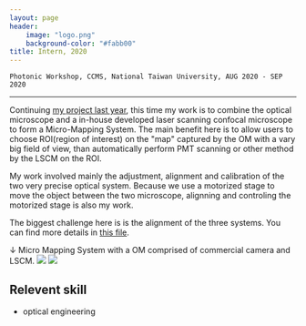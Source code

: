 ```yaml
---
layout: page
header:
    image: "logo.png"
    background-color: "#fabb00"
title: Intern, 2020
---
```


`Photonic Workshop, CCMS, National Taiwan University, AUG 2020 - SEP 2020`

---

Continuing [my project last year](/experiences/intern_at_PW_2019), this time my work is to combine the optical microscope and a in-house developed laser scanning confocal microscope to form a Micro-Mapping System. The main benefit here is to allow users to choose ROI(region of interest) on the "map" captured by the OM with a vary big field of view, than automatically perform PMT scanning or other method by the LSCM on the ROI.

My work involved mainly the adjustment, alignment and calibration of the two very precise optical system. Because we use a motorized stage to move the object between the two microscope, alignning and controling the motorized stage is also my work.

The biggest challenge here is is the alignment of the three systems. You can find more details in [this file](/docs/MMS-report.pdf).

&darr; Micro Mapping System with a OM comprised of commercial camera and LSCM.
![](https://i.imgur.com/MwuA5Dp.jpg)
![](https://i.imgur.com/stvOovk.jpg)

## Relevent skill
- optical engineering
